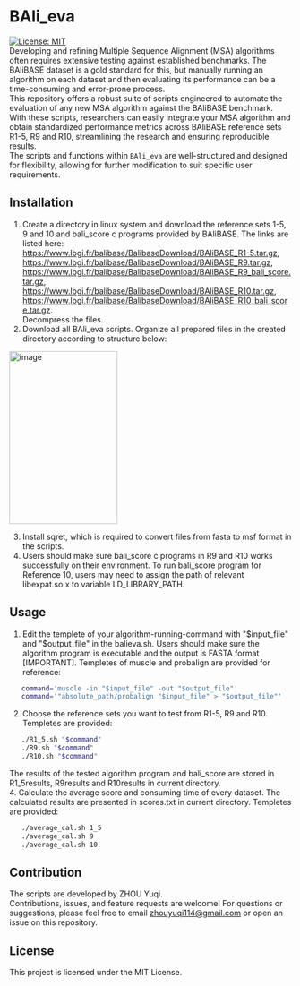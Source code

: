 # BAli_eva
[![License: MIT](https://img.shields.io/badge/License-MIT-yellow.svg)](https://opensource.org/licenses/MIT)  
   Developing and refining Multiple Sequence Alignment (MSA) algorithms often requires extensive testing against established benchmarks. The BAliBASE dataset is a gold standard for this, but manually running an algorithm on each dataset and then evaluating its performance can be a time-consuming and error-prone process.  
   This repository offers a robust suite of scripts engineered to automate the evaluation of any new MSA algorithm against the BAliBASE benchmark. With these scripts, researchers can easily integrate your MSA algorithm and obtain standardized performance metrics across BAliBASE reference sets R1-5, R9 and R10, streamlining the research and ensuring reproducible results.  
   The scripts and functions within `BAli_eva` are well-structured and designed for flexibility, allowing for further modification to suit specific user requirements.

## Installation
1. Create a directory in linux system and download the reference sets 1-5, 9 and 10 and bali_score c programs provided by BAliBASE. The links are listed here:  
https://www.lbgi.fr/balibase/BalibaseDownload/BAliBASE_R1-5.tar.gz, https://www.lbgi.fr/balibase/BalibaseDownload/BAliBASE_R9.tar.gz, https://www.lbgi.fr/balibase/BalibaseDownload/BAliBASE_R9_bali_score.tar.gz, https://www.lbgi.fr/balibase/BalibaseDownload/BAliBASE_R10.tar.gz, https://www.lbgi.fr/balibase/BalibaseDownload/BAliBASE_R10_bali_score.tar.gz.   
Decompress the files.
2. Download all BAli_eva scripts. Organize all prepared files in the created directory according to structure below:
<img width="193" height="309" alt="image" src="https://github.com/user-attachments/assets/f3571ef2-c461-45c6-a69c-0d450ac3abd1" />

3. Install sqret, which is required to convert files from fasta to msf format in the scripts.
4. Users should make sure bali_score c programs in R9 and R10 works successfully on their environment. To run bali_score program for Reference 10, users may need to assign the path of relevant libexpat.so.x to variable LD_LIBRARY_PATH.

## Usage
1. Edit the templete of your algorithm-running-command with "$input_file" and "$output_file" in the balieva.sh. Users should make sure the algorithm program is executable and the output is FASTA format [IMPORTANT]. Templetes of muscle and probalign are provided for reference:
```bash
   command='muscle -in "$input_file" -out "$output_file"' 
   command='"absolute_path/probalign "$input_file" > "$output_file"'
```
2. Choose the reference sets you want to test from R1-5, R9 and R10. Templetes are provided:  
```bash
   ./R1_5.sh "$command"  
   ./R9.sh "$command"  
   ./R10.sh "$command"
```
   The results of the tested algorithm program and bali_score are stored in R1_5results, R9results and R10results in current directory.  
4. Calculate the average score and consuming time of every dataset. The calculated results are presented in scores.txt in current directory. Templetes are provided:
```bash
   ./average_cal.sh 1_5
   ./average_cal.sh 9
   ./average_cal.sh 10
```


## Contribution
The scripts are developed by ZHOU Yuqi.  
Contributions, issues, and feature requests are welcome! For questions or suggestions, please feel free to email zhouyuqi114@gmail.com or open an issue on this repository.

## License
This project is licensed under the MIT License.




   


